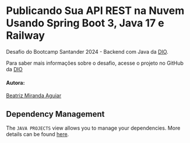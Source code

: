 # Publicando Sua API REST na Nuvem Usando Spring Boot 3, Java 17 e Railway

Desafio do Bootcamp Santander 2024 - Backend com Java da [DIO](https://www.dio.me/en).

Para saber mais informações sobre o desafio, acesse o projeto no GitHub da [DIO]([https://github.com/cami-la/desafio-poo-dio](https://github.com/digitalinnovationone/santander-dev-week-2023-api))

#### Autora:
[Beatriz Miranda Aguiar](https://github.com/BeatrizMirandaAguiar)

## Dependency Management

The `JAVA PROJECTS` view allows you to manage your dependencies. More details can be found [here](https://github.com/microsoft/vscode-java-dependency#manage-dependencies).
